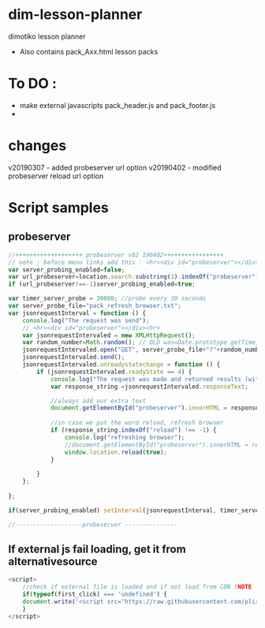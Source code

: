 # dim-lesson-planner
dimotiko lesson planner

 - Also contains pack_Axx.html lesson packs







# To DO :
- make external javascripts pack_header.js and pack_footer.js
-  









# changes 
v20190307 - added probeserver url option
v20190402 - modified probeserver reload url option




# Script samples
## probeserver
```javascript
//+++++++++++++++++++ probeserver v02 190402+++++++++++++++++
// note : before menu links add this : <hr><div id="probeserver"></div><hr> 
var server_probing_enabled=false;
var url_probeserver=location.search.substring(1).indexOf("probeserver");
if (url_probeserver!==-1)server_probing_enabled=true;

var timer_server_probe = 30000; //probe every 30 seconds
var server_probe_file="pack_refresh_browser.txt";
var jsonrequestInterval = function () {
    console.log("The request was send");
    // <hr><div id="probeserver"></div><hr> 
    var jsonrequestIntervaled = new XMLHttpRequest();
    var random_number=Math.random(); // OLD was=Date.prototype.getTime;
    jsonrequestIntervaled.open("GET", server_probe_file+"?"+random_number, true); // Date.prototype.getTime is used to avoid caching
    jsonrequestIntervaled.send();
    jsonrequestIntervaled.onreadystatechange = function () {
        if (jsonrequestIntervaled.readyState == 4) {
            console.log("The request was made and returned results (with random number="+random_number);
            var response_string =jsonrequestIntervaled.responseText;

            //always add our extra text
            document.getElementById("probeserver").innerHTML = response_string;
            
            //in case we put the word reload, refresh browser
            if (response_string.indexOf("reload") !== -1) {
                console.log("refreshing browser");
                //document.getElementById("probeserver").innerHTML = response_string;
                window.location.reload(true);
            }
            
        }
    };
    
};

if(server_probing_enabled) setInterval(jsonrequestInterval, timer_server_probe);

//-------------------probeserver ---------------
```

## If external js fail loading, get it from alternativesource 

```javascript
<script>
    //check if external file is loaded and if not load from CDN (NOTE : also works on Firefox 17)
    if(typeof(first_click) === 'undefined') {
    document.write('<script src="https://raw.githubusercontent.com/plirof/dim-lesson-pack-planner/master/lesson_packs/pack_js_footer.js"><\/script>')
    }
</script>    
```

##

##